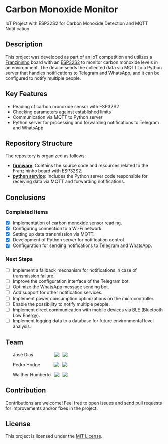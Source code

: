 # Carbon Monoxide Monitor

IoT Project with ESP32S2 for Carbon Monoxide Detection and MQTT Notification

## Description

This project was developed as part of an IoT competition and utilizes a [Franzininho](https://docs.franzininho.com.br/docs/franzininho-wifi/franzininho-wifi/) board with an [ESP32S2](https://www.espressif.com/en/products/socs/esp32-s2) to monitor carbon monoxide levels in an environment. The device sends the collected data via MQTT to a Python server that handles notifications to Telegram and WhatsApp, and it can be configured to notify multiple people.

## Key Features

- Reading of carbon monoxide sensor with ESP32S2
- Checking parameters against established limits
- Communication via MQTT to Python server
- Python server for processing and forwarding notifications to Telegram and WhatsApp

## Repository Structure

The repository is organized as follows:

- [**firmware**](./firmware/): Contains the source code and resources related to the Franzininho board with ESP32S2.
- [**python service**](./python-service/): Includes the Python server code responsible for receiving data via MQTT and forwarding notifications.

## Conclusions

### Completed Items

- [x] Implementation of carbon monoxide sensor reading.
- [x] Configuring connection to a Wi-Fi network.
- [x] Setting up data transmission via MQTT.
- [x] Development of Python server for notification control.
- [x] Configuration for sending notifications to Telegram and WhatsApp.

### Next Steps

- [ ] Implement a fallback mechanism for notifications in case of transmission failure.
- [ ] Improve the configuration interface of the Telegram bot.
- [ ] Optimize the WhatsApp message sending bot.
- [ ] Add support for other notification services.
- [ ] Implement power consumption optimizations on the microcontroller.
- [ ] Enable the possibility to notify multiple people.
- [ ] Implement direct communication with mobile devices via BLE (Bluetooth Low Energy).
- [ ] Implement logging data to a database for future environmental level analysis.

## Team

<ul>
    <li style="display: flex; align-items: center; justify-content: left; margin-bottom: 15px">
        <span style="margin-right: 67px" text="center">José Dias</span>
        <a style="display: flex; align-items: center; align-self: center;" 
        href="https://www.linkedin.com/in/josevmendes"
          target="_blank">
            <img src="https://img.shields.io/badge/-LinkedIn-%230077B5?style=flat&logo=linkedin&logoColor=white" target="_blank">  
        </a> 
        <a style="margin-left: 10px; display: flex; align-items: center" href="https://www.github.com/zezit"
          target="_blank">
            <img src="https://img.shields.io/badge/github-%23121011.svg?style=for-the-badge&logo=github&logoColor=white" target="_blank">  
        </a> 
    </li>
    <li style="display: flex; align-items: center; justify-content: left; margin-bottom: 15px">
        <span style="margin-right: 43px" text="center">Pedro Hodge</span>
        <a style="display: flex; align-items: center; align-self: center;"
         href="https://www.linkedin.com/in/pedrohodge/"
          target="_blank">
            <img src="https://img.shields.io/badge/-LinkedIn-%230077B5?style=flat&logo=linkedin&logoColor=white" target="_blank">  
        </a> 
        <a style="margin-left: 10px; display: flex; align-items: center" href="https://gitlab.com/pedrohodge"
          target="_blank">
            <img src="https://img.shields.io/badge/gitlab-%23181717.svg?style=for-the-badge&logo=gitlab&logoColor=white" target="_blank">  
        </a> 
    </li>
    <li style="display: flex; align-items: center; justify-content: left; margin-bottom: 15px">
        <span style="margin-right: 10px" text="center">Walther Humberto</span>
        <a style="display: flex; align-items: center; align-self: center;"
         href="https://www.linkedin.com/in/walther-humberto/"
          target="_blank">
            <img src="https://img.shields.io/badge/-LinkedIn-%230077B5?style=flat&logo=linkedin&logoColor=white" target="_blank">  
        </a> 
        <a style="margin-left: 10px; display: flex; align-items: center" href="https://github.com/waltherHumberto"
          target="_blank">
            <img src="https://img.shields.io/badge/github-%23121011.svg?style=for-the-badge&logo=github&logoColor=white" target="_blank">  
        </a> 
    </li>
</ul>

## Contribution

Contributions are welcome! Feel free to open issues and send pull requests for improvements and/or fixes in the project.

## License

This project is licensed under the [MIT License](LICENSE).